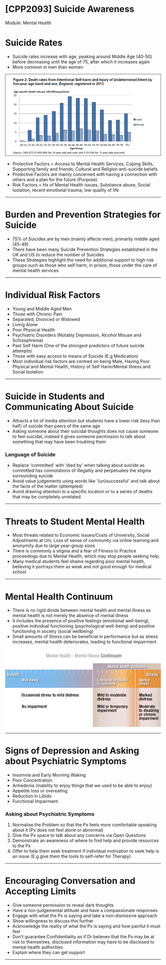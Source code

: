# [CPP2093] Suicide Awareness

Module: Mental Health

# Suicide Rates

- Suicide rates increase with age, peaking around Middle Age (40-50) before decreasing until the age of 75, after which it increases again
- More common in men than women

![lXXzOJk1E2W-bTOe.png](%5BCPP2093%5D%20Suicide%20Awareness%20995fe8303b0c41ceb865313cd13ccf0b/lXXzOJk1E2W-bTOe.png)

- Protective Factors = Access to Mental Health Services, Coping Skills, Supporting family and friends, Cultural and Religion anti-suicide beliefs
- Protective Factors are mainly concerned with having a connection with others and a plan for the future (Purpose)
- Risk Factors = Hx of Mental Health issues, Substance abuse, Social Isolation, recent emotional trauma, low quality of life

---

# Burden and Prevention Strategies for Suicide

- 75% of Suicides are by men (mainly affects men), primarily middle aged (45-49)
- There have been many Suicide Prevention Strategies established in the UK and US to reduce the number of Suicides
- These Strategies highlight the need for additional support to high risk groups such as those who self harm, in prison, those under the care of mental health services

---

# Individual Risk Factors

- Young and Middle Aged Men
- Those with Chronic Pain
- Separated, Divorced or Widowed
- Living Alone
- Poor Physical Health
- Psychiatric Disorders (Notably Depression, Alcohol Misuse and Schizophrenia)
- Past Self Harm (One of the strongest predictors of future suicide attempts)
- Those with easy access to means of Suicide (E.g Medication)
- Most individual risk factors are centred on being Male, Having Poor Physical and Mental Health, History of Self Harm/Mental Illness and Social Isolation

---

# Suicide in Students and Communicating About Suicide

- Attracts a lot of media attention but students have a lower risk (less than half) of suicide than peers of the same age
- Asking someone about their suicidal thoughts does not cause someone to feel suicidal, instead it gives someone permission to talk about something that may have been troubling them

### Language of Suicide

- Replace 'committed' with 'died by' when talking about suicide as committed has connotations of illegality and perpetuates the stigma surrounding suicide
- Avoid value judgements using words like '(un)successful' and talk about the facts of the matter (attempted)
- Avoid drawing attention to a specific location or to a series of deaths that may be completely unrelated

---

# Threats to Student Mental Health

- Most threats related to Economic Issues/Costs of University, Social Adjustments at Uni, Loss of sense of community via online learning and anonymity due to large year-group sizes
- There is commonly a stigma and a fear of Fitness to Practice proceedings due to Mental Health, which may stop people seeking help.
- Many medical students feel shame regarding poor mental health, believing it portrays them as weak and not good enough for medical school

---

# Mental Health Continuum

- There is no rigid divide between mental health and mental illness as mental health is not merely the absence of mental illness
- It includes the presence of positive feelings (emotional well-being), positive individual functioning (psychological well-being) and positive functioning in society (social wellbeing)
- Small amounts of Stress can be beneficial in performance but as stress increases, mental health deteriorates, leading to functional impairment

![Screenshot 2021-10-21 at 16.03.13.png](%5BCPP2093%5D%20Suicide%20Awareness%20995fe8303b0c41ceb865313cd13ccf0b/Screenshot_2021-10-21_at_16.03.13.png)

---

# Signs of Depression and Asking about Psychiatric Symptoms

- Insomnia and Early Morning Waking
- Poor Concentration
- Anhedonia (inability to enjoy things that we used to be able to enjoy)
- Appetite loss or overeating
- Reduction in Libido
- Functional Impairment

### Asking about Psychiatric Symptoms

1. Normalise the Problem so that the Px feels more comfortable speaking about it (Px does not feel alone or abnormal)
2. Give the Px space to talk about any concerns via Open Questions 
3. Demonstrate an awareness of where to find help and provide resources to the Px
4. Offer to help them seek treatment if individual motivation to seek help is an issue (E.g give them the tools to self-refer for Therapy)

---

# Encouraging Conversation and Accepting Limits

- Give someone permission to reveal dark thoughts
- Have a non-judgemental attitude and have a compassionate responses
- Engage with what the Px is saying and take a non-dismissive approach
- Show willingness to discuss this further
- Acknowledge the reality of what the Px is saying and how painful it must feel
- Don't guarantee Confidentiality as if Dr believes that the Px may be at risk to themselves, disclosed information may have to be disclosed to mental health authorities
- Explain where they can get support

---